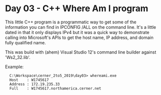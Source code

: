 # Day 03 - C++ Where Am I program

This little C++ program is a programmatic way to get some of the information you can find
in IPCONFIG /ALL on the command line. It's a little dated in that it only displays IPv4 but
it was a quick way to demonstrate calling into Microsoft's APIs to get the host name, IP
address, and domain fully qualified name.

This was build with (ahem) Visual Studio 12's command line builder against 'Ws2_32.lib'.

Example:
```
  C:\Workspace\cerner_2to5_2019\day03> whereami.exe
  Host    : W1745617
  Address : 172.19.235.33
  Full    : W1745617.northamerica.cerner.net
```
